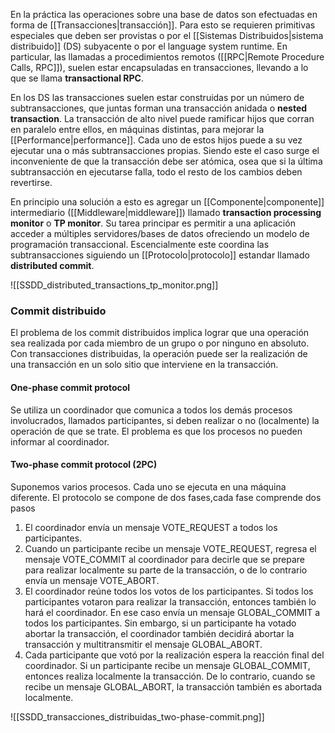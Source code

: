 En la práctica las operaciones sobre una base de datos son efectuadas en forma de [[Transacciones|transacción]]. Para esto se requieren primitivas especiales que deben ser provistas o por el [[Sistemas Distribuidos|sistema distribuido]] (DS) subyacente o por el language system runtime. En particular, las llamadas a procedimientos remotos ([[RPC|Remote Procedure Calls, RPC]]), suelen estar encapsuladas en transacciones, llevando a lo que se llama **transactional RPC**.

En los DS las transacciones suelen estar construidas por un número de subtransacciones, que juntas forman una transacción anidada o **nested transaction**. La transacción de alto nivel puede ramificar hijos que corran en paralelo entre ellos, en máquinas distintas, para mejorar la [[Performance|performance]]. Cada uno de estos hijos puede a su vez ejecutar una o más subtransacciones propias. Siendo este el caso surge el inconveniente de que la transacción debe ser atómica, osea que si la última subtransacción en ejecutarse falla, todo el resto de los cambios deben revertirse.

En principio una solución a esto es agregar un [[Componente|componente]] intermediario ([[Middleware|middleware]]) llamado **transaction processing monitor** o **TP monitor**. Su tarea principar es permitir a una aplicación acceder a múltiples servidores/bases de datos ofreciendo un modelo de programación transaccional. Escencialmente este coordina las subtransacciones siguiendo un [[Protocolo|protocolo]] estandar llamado **distributed commit**.

![[SSDD_distributed_transactions_tp_monitor.png]]

### Commit distribuido
El problema de los commit distribuidos implica lograr que una operación sea realizada por cada miembro de un grupo o por ninguno en absoluto. Con transacciones distribuidas, la operación puede ser la realización de una transacción en un solo sitio que interviene en la transacción.

#### One-phase commit protocol
Se utiliza un coordinador que comunica a todos los demás procesos involucrados, llamados participantes, si deben realizar o no (localmente) la operación de que se trate. El problema es que los procesos no pueden informar al coordinador.

#### Two-phase commit protocol (2PC)
Suponemos varios procesos. Cada uno se ejecuta en una máquina diferente. El protocolo se compone de dos fases,cada fase comprende dos pasos

1. El coordinador envía un mensaje VOTE_REQUEST a todos los participantes. 
2. Cuando un participante recibe un mensaje VOTE_REQUEST, regresa el mensaje VOTE_COMMIT al coordinador para decirle que se prepare para realizar localmente su parte de la transacción, o de lo contrario envía un mensaje VOTE_ABORT. 
3. El coordinador reúne todos los votos de los participantes. Si todos los participantes votaron para realizar la transacción, entonces también lo hará el coordinador. En ese caso envía un mensaje GLOBAL_COMMIT a todos los participantes. Sin embargo, si un participante ha votado abortar la transacción, el coordinador también decidirá abortar la transacción y multitransmitir el mensaje GLOBAL_ABORT. 
4. Cada participante que votó por la realización espera la reacción final del coordinador. Si un participante recibe un mensaje GLOBAL_COMMIT, entonces realiza localmente la transacción. De lo contrario, cuando se recibe un mensaje GLOBAL_ABORT, la transacción también es abortada localmente.

![[SSDD_transacciones_distribuidas_two-phase-commit.png]]